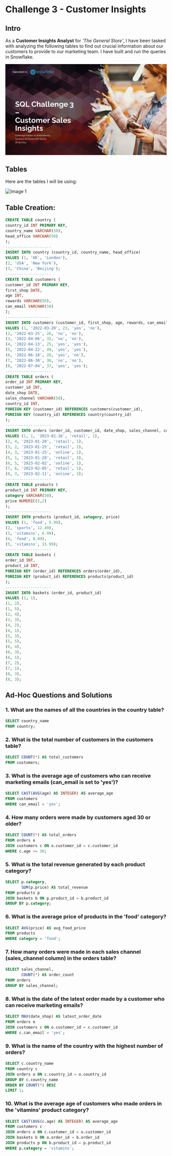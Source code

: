 
# Challenge 3 - Customer Insights

## Intro
As a **Customer Insights Analyst** for *'The General Store'*, I have been tasked with analyzing the following tables to find out crucial information about our customers to provide to our marketing team.
I have built and run the queries in Snowflake.

![Case Study Theme](https://github.com/SQLicious/Steel-Data-SQL-Python-Challenges/blob/main/Images/SQL%20Challenge%203%20-%20Customer%20Insights.png)


## Tables
Here are the tables I will be using:

![Image 1](https://steeldata.org.uk/sql3tables1.png)

## Table Creation:
```sql
CREATE TABLE country (
country_id INT PRIMARY KEY,
country_name VARCHAR(50),
head_office VARCHAR(50)
);
--------------------
INSERT INTO country (country_id, country_name, head_office)
VALUES (1, 'UK', 'London'),
(2, 'USA', 'New York'),
(3, 'China', 'Beijing');
--------------------
CREATE TABLE customers (
customer_id INT PRIMARY KEY,
first_shop DATE,
age INT,
rewards VARCHAR(50),
can_email VARCHAR(50)
);
--------------------
INSERT INTO customers (customer_id, first_shop, age, rewards, can_email)
VALUES (1, '2022-03-20', 23, 'yes', 'no'),
(2, '2022-03-25', 26, 'no', 'no'),
(3, '2022-04-06', 32, 'no', 'no'),
(4, '2022-04-13', 25, 'yes', 'yes'),
(5, '2022-04-22', 49, 'yes', 'yes'),
(6, '2022-06-18', 28, 'yes', 'no'),
(7, '2022-06-30', 36, 'no', 'no'),
(8, '2022-07-04', 37, 'yes', 'yes');
--------------------
CREATE TABLE orders (
order_id INT PRIMARY KEY,
customer_id INT,
date_shop DATE,
sales_channel VARCHAR(50),
country_id INT,
FOREIGN KEY (customer_id) REFERENCES customers(customer_id),
FOREIGN KEY (country_id) REFERENCES country(country_id)
);
--------------------
INSERT INTO orders (order_id, customer_id, date_shop, sales_channel, country_id)
VALUES (1, 1, '2023-01-16', 'retail', 1),
(2, 4, '2023-01-20', 'retail', 1),
(3, 2, '2023-01-25', 'retail', 2),
(4, 3, '2023-01-25', 'online', 1),
(5, 1, '2023-01-28', 'retail', 3),
(6, 5, '2023-02-02', 'online', 1),
(7, 6, '2023-02-05', 'retail', 1),
(8, 3, '2023-02-11', 'online', 3);
--------------------
CREATE TABLE products (
product_id INT PRIMARY KEY,
category VARCHAR(50),
price NUMERIC(5,2)
);
--------------------
INSERT INTO products (product_id, category, price)
VALUES (1, 'food', 5.99),
(2, 'sports', 12.49),
(3, 'vitamins', 6.99),
(4, 'food', 0.89),
(5, 'vitamins', 15.99);
--------------------
CREATE TABLE baskets (
order_id INT,
product_id INT,
FOREIGN KEY (order_id) REFERENCES orders(order_id),
FOREIGN KEY (product_id) REFERENCES products(product_id)
);
--------------------
INSERT INTO baskets (order_id, product_id)
VALUES (1, 1),
(1, 2),
(1, 5),
(2, 4),
(3, 3),
(4, 2),
(4, 1),
(5, 3),
(5, 5),
(6, 4),
(6, 3),
(6, 1),
(7, 2),
(7, 1),
(8, 3),
(8, 3);

```
## Ad-Hoc Questions and Solutions

### 1. What are the names of all the countries in the country table?

```sql
SELECT country_name 
FROM country;

```
### 2. What is the total number of customers in the customers table?
```sql
SELECT COUNT(*) AS total_customers
FROM customers;
```
### 3. What is the average age of customers who can receive marketing emails (can_email is set to 'yes')?
```sql
SELECT CAST(AVG(age) AS INTEGER) AS average_age
FROM customers
WHERE can_email = 'yes';
```
### 4. How many orders were made by customers aged 30 or older?
```sql
SELECT COUNT(*) AS total_orders
FROM orders o
JOIN customers c ON o.customer_id = c.customer_id
WHERE c.age >= 30;
```
### 5. What is the total revenue generated by each product category?
```sql
SELECT p.category,
       SUM(p.price) AS total_revenue
FROM products p
JOIN baskets b ON p.product_id = b.product_id
GROUP BY p.category;
```
### 6. What is the average price of products in the 'food' category?
```sql
SELECT AVG(price) AS avg_food_price
FROM products 
WHERE category = 'food';
```
### 7. How many orders were made in each sales channel (sales_channel column) in the orders table?
```sql
SELECT sales_channel,
       COUNT(*) AS order_count
FROM orders
GROUP BY sales_channel;
```
### 8. What is the date of the latest order made by a customer who can receive marketing emails?
```sql
SELECT MAX(date_shop) AS latest_order_date
FROM orders o
JOIN customers c ON o.customer_id = c.customer_id
WHERE c.can_email = 'yes';
```
### 9. What is the name of the country with the highest number of orders?
```sql
SELECT c.country_name
FROM country c
JOIN orders o ON c.country_id = o.country_id
GROUP BY c.country_name
ORDER BY COUNT(*) DESC
LIMIT 1;
```
### 10. What is the average age of customers who made orders in the 'vitamins' product category?
```sql
SELECT CAST(AVG(c.age) AS INTEGER) AS average_age
FROM customers c
JOIN orders o ON c.customer_id = o.customer_id
JOIN baskets b ON o.order_id = b.order_id
JOIN products p ON b.product_id = p.product_id
WHERE p.category = 'vitamins';
```
